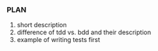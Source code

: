 ### PLAN
1. short description
2. difference of tdd vs. bdd and their description
3. example of writing tests first